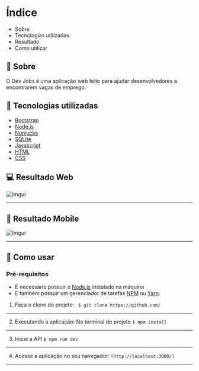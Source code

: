 # Índice
- Sobre
- Tecnologias utilizadas
- Resultado
- Como utilizar


## :bookmark: Sobre

O Dev Jobs é uma aplicação web feito para ajudar desenvolvedores a encontrarem vagas de emprego.

## :bookmark: Tecnologias utilizadas
- [Bootstrap](https://getbootstrap.com.br/)
- [Node.js](https://nodejs.org/en/)
- [Nunjucks](https://mozilla.github.io/nunjucks/)
- [SQLite](https://www.sqlitetutorial.net/sqlite-nodejs/)
- [Javascript](https://developer.mozilla.org/pt-BR/docs/Web/JavaScript)
- [HTML](https://developer.mozilla.org/pt-BR/docs/Web/HTML)
- [CSS](https://developer.mozilla.org/pt-BR/docs/Web/CSS)

## :computer: Resultado Web

![Imgur](https://i.imgur.com/qdjbbo3.png)

------------


## :iphone: Resultado Mobile

![Imgur](https://imgur.com/SCjfbB2.png)

------------


## :wrench: Como usar
### Pré-requisitos
- É necessário possuir o [Node.js](https://nodejs.org/en/) instalado na máquina
- E também possuir um gerenciador de tarefas [NPM](https://www.npmjs.com/) ou [Yarn](https://yarnpkg.com/).

1. Faça o clone do projeto:
`  $ git clone https://github.com/ `
------------
2.  Executando a aplicação:
	No terminal do projeto
	`$ npm install`
------------
3. Inicie a API
`$ npm run dev`
------------
4. Acesse a aplicação no seu navegador:
`(http://localhost:3000/)`
------------
